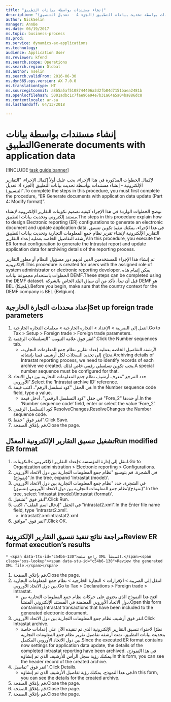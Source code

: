 ```yaml
--- 
title: "إنشاء مستندات بواسطة بيانات التطبيق"
description: "لإكمال الخطوات المذكورة في هذا الإجراء، يجب عليك أولاً إكمال الإجراء، \"التقارير الإلكترونية - إنشاء مستندات بواسطة تحديث بيانات التطبيق (الجزء 4 - تعديل التنسيق)‬\"."
author: NickSelin
manager: AnnBe
ms.date: 06/19/2017
ms.topic: business-process
ms.prod: 
ms.service: dynamics-ax-applications
ms.technology: 
audience: Application User
ms.reviewer: kfend
ms.search.scope: Operations
ms.search.region: Global
ms.author: nselin
ms.search.validFrom: 2016-06-30
ms.dyn365.ops.version: AX 7.0.0
ms.translationtype: HT
ms.sourcegitcommit: a8b5a5af5108744406a3d2fb84d7151baea2481b
ms.openlocfilehash: 5001adbc1c7fae96e94e7b31a64a5a04ba886dc8
ms.contentlocale: ar-sa
ms.lasthandoff: 04/13/2018

---
```

# <a name="generate-documents-with-application-data"></a><span data-ttu-id="c54b6-103">إنشاء مستندات بواسطة بيانات التطبيق</span><span class="sxs-lookup"><span data-stu-id="c54b6-103">Generate documents with application data</span></span>

[!INCLUDE [task guide banner](../../includes/task-guide-banner.md)]

<span data-ttu-id="c54b6-104">لإكمال الخطوات المذكورة في هذا الإجراء، يجب عليك أولاً إكمال الإجراء، "التقارير الإلكترونية - إنشاء مستندات بواسطة تحديث بيانات التطبيق (الجزء 4: تعديل التنسيق)‬".</span><span class="sxs-lookup"><span data-stu-id="c54b6-104">To complete the steps in this procedure, you must first complete the procedure, “ER Generate documents with application data update (Part 4: Modify format)”.</span></span>



<span data-ttu-id="c54b6-105">توضح الخطوات الواردة في هذا الإجراء كيفية تصميم تكوينات التقارير الإلكترونية لإنشاء مستند إلكتروني وتحديث بيانات التطبيق.</span><span class="sxs-lookup"><span data-stu-id="c54b6-105">The steps in this procedure explain how to design Electronic reporting (ER) configurations to generate an electronic document and update application data.</span></span> <span data-ttu-id="c54b6-106">في هذا الإجراء، يمكنك تنفيذ تكوين تنسيق التقارير الإلكترونية لإنشاء تقرير نظام جمع المعلومات التجارية وتحديث بيانات التطبيق لأرشفة التفاصيل الخاصة بعملية إعداد التقارير.</span><span class="sxs-lookup"><span data-stu-id="c54b6-106">In this procedure, you execute the ER format configuration to generate the Intrastat report and update application data for archiving details of the reporting process.</span></span>



<span data-ttu-id="c54b6-107">تم إنشاء هذا الإجراء للمستخدمين الذين لديهم دور مسؤول النظام أو مطور التقارير الإلكترونية.</span><span class="sxs-lookup"><span data-stu-id="c54b6-107">This procedure is created for users with the assigned role of system administrator or electronic reporting developer.</span></span> <span data-ttu-id="c54b6-108">يمكن إتمام هذه الخطوات باستخدام مجموعة بيانات DEMF.</span><span class="sxs-lookup"><span data-stu-id="c54b6-108">These steps can be completed using the DEMF dataset.</span></span> <span data-ttu-id="c54b6-109">قبل أن تبدأ، تأكد من أن سياق البلد الخاص بالشركة DEMF هو BEL (بلجيكا).</span><span class="sxs-lookup"><span data-stu-id="c54b6-109">Before you begin, make sure that the country context for the DEMF company is BEL (Belgium).</span></span>


## <a name="set-up-foreign-trade-parameters"></a><span data-ttu-id="c54b6-110">إعداد محددات التجارة الخارجية</span><span class="sxs-lookup"><span data-stu-id="c54b6-110">Set up foreign trade parameters</span></span>
1. <span data-ttu-id="c54b6-111">انتقل إلى الضريبة > الإعداد > التجارة الخارجية > معلمات التجارة الخارجية.</span><span class="sxs-lookup"><span data-stu-id="c54b6-111">Go to Tax > Setup > Foreign trade > Foreign trade parameters.</span></span>
2. <span data-ttu-id="c54b6-112">انقر فوق علامة التبويب "التسلسلات الرقمية".</span><span class="sxs-lookup"><span data-stu-id="c54b6-112">Click the Number sequences tab.</span></span>
    * <span data-ttu-id="c54b6-113">لأرشفة التفاصيل الخاصة بعملية إعداد تقارير نظام جمع المعلومات التجارية، نحتاج إلى تحديد السجلات لكل أرشيف قمنا بإنشائه.</span><span class="sxs-lookup"><span data-stu-id="c54b6-113">Archiving details of Intrastat reporting process, we need to identify records of each archive we created.</span></span> <span data-ttu-id="c54b6-114">يجب تكوين تسلسلي رقمي خاص لذلك.</span><span class="sxs-lookup"><span data-stu-id="c54b6-114">A special number sequence must be configured for that.</span></span>  
3. <span data-ttu-id="c54b6-115">حدد المرجع "معرف أرشيف نظام جمع المعلومات التجارية بين دول الاتحاد الأوروبي‬".</span><span class="sxs-lookup"><span data-stu-id="c54b6-115">Select the ‘Intrastat archive ID’ reference.</span></span>
4. <span data-ttu-id="c54b6-116">في الحقل "كود تسلسل الرقم"، اكتب قيمة.</span><span class="sxs-lookup"><span data-stu-id="c54b6-116">In the Number sequence code field, type a value.</span></span>
    * <span data-ttu-id="c54b6-117">في حقل "كود التسلسل الرقمي"، أدخل قيمة "Fore_2" أو حددها.</span><span class="sxs-lookup"><span data-stu-id="c54b6-117">In the ‘Number sequence code’ field, enter or select the value ‘Fore_2’.</span></span>  
5. <span data-ttu-id="c54b6-118">كود التسلسل الرقمي ResolveChanges.</span><span class="sxs-lookup"><span data-stu-id="c54b6-118">ResolveChanges the Number sequence code.</span></span>
6. <span data-ttu-id="c54b6-119">انقر فوق "حفظ".</span><span class="sxs-lookup"><span data-stu-id="c54b6-119">Click Save.</span></span>
7. <span data-ttu-id="c54b6-120">قم بإغلاق الصفحة.</span><span class="sxs-lookup"><span data-stu-id="c54b6-120">Close the page.</span></span>

## <a name="run-modified-er-format"></a><span data-ttu-id="c54b6-121">تشغيل تنسيق التقارير الإلكترونية المعدّل</span><span class="sxs-lookup"><span data-stu-id="c54b6-121">Run modified ER format</span></span>
1. <span data-ttu-id="c54b6-122">انتقل إلى إدارة المؤسسة >إعداد التقارير الإلكتروني >التكوينات.</span><span class="sxs-lookup"><span data-stu-id="c54b6-122">Go to Organization administration > Electronic reporting > Configurations.</span></span>
2. <span data-ttu-id="c54b6-123">في الشجرة، قم بتوسيع "نظام جمع المعلومات التجارية بين دول الاتحاد الأوروبي (نموذج)".</span><span class="sxs-lookup"><span data-stu-id="c54b6-123">In the tree, expand 'Intrastat (model)'.</span></span>
3. <span data-ttu-id="c54b6-124">في الشجرة، حدد "نظام جمع المعلومات التجارية بين دول الاتحاد الأوروبي (نموذج)\نظام جمع المعلومات التجارية بين دول الاتحاد الأوروبي (تنسيق)".</span><span class="sxs-lookup"><span data-stu-id="c54b6-124">In the tree, select 'Intrastat (model)\Intrastat (format)'.</span></span>
4. <span data-ttu-id="c54b6-125">انقر فوق "تشغيل".</span><span class="sxs-lookup"><span data-stu-id="c54b6-125">Click Run.</span></span>
5. <span data-ttu-id="c54b6-126">في الحقل "إدخال اسم الملف"، اكتب "intrastat2.xml".</span><span class="sxs-lookup"><span data-stu-id="c54b6-126">In the Enter file name field, type 'intrastat2.xml'.</span></span>
    * <span data-ttu-id="c54b6-127">intrastat2.xml</span><span class="sxs-lookup"><span data-stu-id="c54b6-127">intrastat2.xml</span></span>  
6. <span data-ttu-id="c54b6-128">انقر فوق "موافق".</span><span class="sxs-lookup"><span data-stu-id="c54b6-128">Click OK.</span></span>

## <a name="review-er-format-executions-results"></a><span data-ttu-id="c54b6-129">مراجعة نتائج تنفيذ تنسيق التقارير الإلكترونية</span><span class="sxs-lookup"><span data-stu-id="c54b6-129">Review ER format execution’s results</span></span>
    * <span data-ttu-id="c54b6-130">راجع ملف XML المنشأ.</span><span class="sxs-lookup"><span data-stu-id="c54b6-130">Review the generated XML file.</span></span>  
1. <span data-ttu-id="c54b6-131">قم بإغلاق الصفحة.</span><span class="sxs-lookup"><span data-stu-id="c54b6-131">Close the page.</span></span>
2. <span data-ttu-id="c54b6-132">انتقل إلى الضريبة > الإقرارات‬ > التجارة الخارجية > نظام جمع المعلومات التجارية بين دول الاتحاد الأوروبي.</span><span class="sxs-lookup"><span data-stu-id="c54b6-132">Go to Tax > Declarations > Foreign trade > Intrastat.</span></span>
    * <span data-ttu-id="c54b6-133">افتح هذا النموذج الذي يحتوي على حركات نظام جمع المعلومات التجارية بين دول الاتحاد الأوروبي المضمنة في المستند الإلكتروني المنشأ.</span><span class="sxs-lookup"><span data-stu-id="c54b6-133">Open this form containing Intrastat transactions that have been included to the generated electronic document.</span></span>  
3. <span data-ttu-id="c54b6-134">انقر فوق أرشيف نظام جمع المعلومات التجارية بين دول الاتحاد الأوروبي.</span><span class="sxs-lookup"><span data-stu-id="c54b6-134">Click Intrastat archive.</span></span>
    * <span data-ttu-id="c54b6-135">نظرًا لاحتواء تنسيق التقارير الإلكترونية الذي تم تنفيذه الآن على إعدادات خاصة بتحديث بيانات التطبيق، تمت أرشفة تفاصيل تقرير نظام جمع المعلومات التجارية بين دول الاتحاد الأوروبي المكتمل.</span><span class="sxs-lookup"><span data-stu-id="c54b6-135">Since the executed ER format contains now settings for application data update, the details of the completed Intrastat reporting have been archived.</span></span> <span data-ttu-id="c54b6-136">في هذا النموذج، يمكنك رؤية سجل الرأس للأرشيف الذي تم إنشاؤه.</span><span class="sxs-lookup"><span data-stu-id="c54b6-136">In this form, you can see the header record of the created archive.</span></span>  
4. <span data-ttu-id="c54b6-137">انقر فوق "تفاصيل".</span><span class="sxs-lookup"><span data-stu-id="c54b6-137">Click Details.</span></span>
    * <span data-ttu-id="c54b6-138">في هذا النموذج، يمكنك رؤية تفاصيل الأرشيف الذي تم إنشاؤه.</span><span class="sxs-lookup"><span data-stu-id="c54b6-138">In this form, you can see the details for the created archive.</span></span>  
5. <span data-ttu-id="c54b6-139">قم بإغلاق الصفحة.</span><span class="sxs-lookup"><span data-stu-id="c54b6-139">Close the page.</span></span>
6. <span data-ttu-id="c54b6-140">قم بإغلاق الصفحة.</span><span class="sxs-lookup"><span data-stu-id="c54b6-140">Close the page.</span></span>
7. <span data-ttu-id="c54b6-141">قم بإغلاق الصفحة.</span><span class="sxs-lookup"><span data-stu-id="c54b6-141">Close the page.</span></span>


